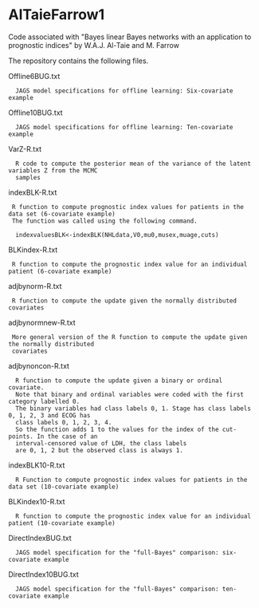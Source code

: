 # AlTaieFarrow1
Code associated with "Bayes linear Bayes networks with an application to prognostic indices" by W.A.J. Al-Taie and M. Farrow

The repository contains the following files.

Offline6BUG.txt

      JAGS model specifications for offline learning: Six-covariate example

Offline10BUG.txt

      JAGS model specifications for offline learning: Ten-covariate example

VarZ-R.txt

      R code to compute the posterior mean of the variance of the latent variables Z from the MCMC 
      samples

indexBLK-R.txt

     R function to compute prognostic index values for patients in the data set (6-covariate example)
     The function was called using the following command.

      indexvaluesBLK<-indexBLK(NHLdata,V0,mu0,musex,muage,cuts)


BLKindex-R.txt

     R function to compute the prognostic index value for an individual patient (6-covariate example)

adjbynorm-R.txt

     R function to compute the update given the normally distributed covariates

adjbynormnew-R.txt

     More general version of the R function to compute the update given the normally distributed 
     covariates

adjbynoncon-R.txt

      R function to compute the update given a binary or ordinal covariate.
      Note that binary and ordinal variables were coded with the first category labelled 0. 
      The binary variables had class labels 0, 1. Stage has class labels 0, 1, 2, 3 and ECOG has 
      class labels 0, 1, 2, 3, 4. 
      So the function adds 1 to the values for the index of the cut-points. In the case of an 
      interval-censored value of LDH, the class labels 
      are 0, 1, 2 but the observed class is always 1.

indexBLK10-R.txt

      R Function to compute prognostic index values for patients in the data set (10-covariate example)
      
BLKindex10-R.txt

      R function to compute the prognostic index value for an individual patient (10-covariate example)

DirectIndexBUG.txt

      JAGS model specification for the "full-Bayes" comparison: six-covariate example
      
DirectIndex10BUG.txt

      JAGS model specification for the "full-Bayes" comparison: ten-covariate example
